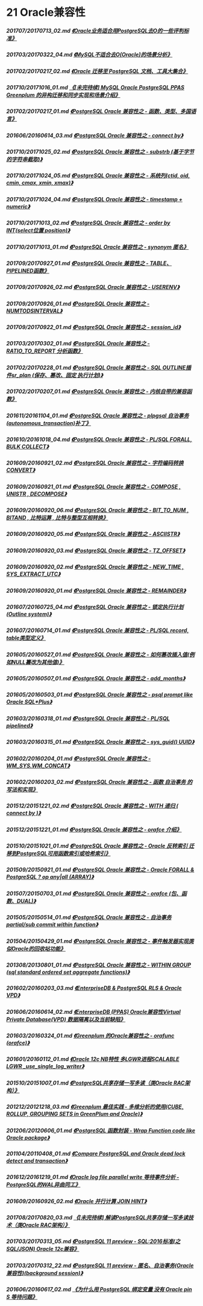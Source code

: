 # 21 Oracle兼容性
##### 201707/20170713_02.md   [《Oracle业务适合用PostgreSQL去O的一些评判标准》](../201707/20170713_02.md)  
##### 201703/20170322_04.md   [《MySQL不适合去O(Oracle)的场景分析》](../201703/20170322_04.md)  
##### 201702/20170217_02.md   [《Oracle 迁移至 PostgreSQL 文档、工具大集合》](../201702/20170217_02.md)  
##### 201710/20171016_01.md   [《[未完待续] MySQL Oracle PostgreSQL PPAS Greenplum 的异构迁移和同步实现和场景介绍》](../201710/20171016_01.md)  
##### 201702/20170217_01.md   [《PostgreSQL Oracle 兼容性之 - 函数、类型、多国语言》](../201702/20170217_01.md)  
##### 201606/20160614_03.md   [《PostgreSQL Oracle 兼容性之 - connect by》](../201606/20160614_03.md)  
##### 201710/20171025_02.md   [《PostgreSQL Oracle 兼容性之 - substrb (基于字节的字符串截取)》](../201710/20171025_02.md)  
##### 201710/20171024_05.md   [《PostgreSQL Oracle 兼容性之 - 系统列(ctid, oid, cmin, cmax, xmin, xmax)》](../201710/20171024_05.md)  
##### 201710/20171024_04.md   [《PostgreSQL Oracle 兼容性之 - timestamp + numeric》](../201710/20171024_04.md)  
##### 201710/20171013_02.md   [《PostgreSQL Oracle 兼容性之 - order by INT(select位置 position)》](../201710/20171013_02.md)  
##### 201710/20171013_01.md   [《PostgreSQL Oracle 兼容性之 - synonym 匿名》](../201710/20171013_01.md)  
##### 201709/20170927_01.md   [《PostgreSQL Oracle 兼容性之 - TABLE、PIPELINED函数》](../201709/20170927_01.md)  
##### 201709/20170926_02.md   [《PostgreSQL Oracle 兼容性之 - USERENV》](../201709/20170926_02.md)  
##### 201709/20170926_01.md   [《PostgreSQL Oracle 兼容性之 - NUMTODSINTERVAL》](../201709/20170926_01.md)  
##### 201709/20170922_01.md   [《PostgreSQL Oracle 兼容性之 - session_id》](../201709/20170922_01.md)  
##### 201703/20170302_01.md   [《PostgreSQL Oracle 兼容性之 - RATIO_TO_REPORT 分析函数》](../201703/20170302_01.md)  
##### 201702/20170228_01.md   [《PostgreSQL Oracle 兼容性之 - SQL OUTLINE插件sr_plan (保存、篡改、固定 执行计划)》](../201702/20170228_01.md)  
##### 201702/20170207_01.md   [《PostgreSQL Oracle 兼容性之 - 内核自带的兼容函数》](../201702/20170207_01.md)  
##### 201611/20161104_01.md   [《PostgreSQL Oracle 兼容性之 - plpgsql 自治事务(autonomous_transaction)补丁》](../201611/20161104_01.md)  
##### 201610/20161018_04.md   [《PostgreSQL Oracle 兼容性之 - PL/SQL FORALL, BULK COLLECT》](../201610/20161018_04.md)  
##### 201609/20160921_02.md   [《PostgreSQL Oracle 兼容性之 - 字符编码转换 CONVERT》](../201609/20160921_02.md)  
##### 201609/20160921_01.md   [《PostgreSQL Oracle 兼容性之 - COMPOSE , UNISTR , DECOMPOSE》](../201609/20160921_01.md)  
##### 201609/20160920_06.md   [《PostgreSQL Oracle 兼容性之 - BIT_TO_NUM , BITAND , 比特运算 , 比特与整型互相转换》](../201609/20160920_06.md)  
##### 201609/20160920_05.md   [《PostgreSQL Oracle 兼容性之 - ASCIISTR》](../201609/20160920_05.md)  
##### 201609/20160920_03.md   [《PostgreSQL Oracle 兼容性之 - TZ_OFFSET》](../201609/20160920_03.md)  
##### 201609/20160920_02.md   [《PostgreSQL Oracle 兼容性之 - NEW_TIME , SYS_EXTRACT_UTC》](../201609/20160920_02.md)  
##### 201609/20160920_01.md   [《PostgreSQL Oracle 兼容性之 - REMAINDER》](../201609/20160920_01.md)  
##### 201607/20160725_04.md   [《PostgreSQL Oracle 兼容性之 - 锁定执行计划(Outline system)》](../201607/20160725_04.md)  
##### 201607/20160714_01.md   [《PostgreSQL Oracle 兼容性之 - PL/SQL record, table类型定义》](../201607/20160714_01.md)  
##### 201605/20160527_01.md   [《PostgreSQL Oracle 兼容性之 - 如何篡改插入值(例如NULL纂改为其他值)》](../201605/20160527_01.md)  
##### 201605/20160507_01.md   [《PostgreSQL Oracle 兼容性之 - add_months》](../201605/20160507_01.md)  
##### 201605/20160503_01.md   [《PostgreSQL Oracle 兼容性之 - psql prompt like Oracle SQL*Plus》](../201605/20160503_01.md)  
##### 201603/20160318_01.md   [《PostgreSQL Oracle 兼容性之 - PL/SQL pipelined》](../201603/20160318_01.md)  
##### 201603/20160315_01.md   [《PostgreSQL Oracle 兼容性之 - sys_guid() UUID》](../201603/20160315_01.md)  
##### 201602/20160204_01.md   [《PostgreSQL Oracle 兼容性之 - WM_SYS.WM_CONCAT》](../201602/20160204_01.md)  
##### 201602/20160203_02.md   [《PostgreSQL Oracle 兼容性之 - 函数 自治事务 的写法和实现》](../201602/20160203_02.md)  
##### 201512/20151221_02.md   [《PostgreSQL Oracle 兼容性之 - WITH 递归 ( connect by )》](../201512/20151221_02.md)  
##### 201512/20151221_01.md   [《PostgreSQL Oracle 兼容性之 - orafce 介绍》](../201512/20151221_01.md)  
##### 201510/20151021_01.md   [《PostgreSQL Oracle 兼容性之 - Oracle 反转索引 迁移到PostgreSQL可用函数索引或哈希索引》](../201510/20151021_01.md)  
##### 201509/20150921_01.md   [《PostgreSQL Oracle 兼容性之 - Oracle FORALL & PostgreSQL ? op any|all (ARRAY)》](../201509/20150921_01.md)  
##### 201507/20150703_01.md   [《PostgreSQL Oracle 兼容性之 - orafce (包、函数、DUAL)》](../201507/20150703_01.md)  
##### 201505/20150514_01.md   [《PostgreSQL Oracle 兼容性之 - 自治事务 partial/sub commit within function》](../201505/20150514_01.md)  
##### 201504/20150429_01.md   [《PostgreSQL Oracle 兼容性之 - 事件触发器实现类似Oracle的回收站功能》](../201504/20150429_01.md)  
##### 201308/20130801_01.md   [《PostgreSQL Oracle 兼容性之 - WITHIN GROUP (sql standard ordered set aggregate functions)》](../201308/20130801_01.md)  
##### 201602/20160203_03.md   [《EnterpriseDB & PostgreSQL RLS & Oracle VPD》](../201602/20160203_03.md)  
##### 201606/20160614_02.md   [《EnterpriseDB (PPAS) Oracle兼容性Virtual Private Database(VPD) 数据隔离以及当前缺陷》](../201606/20160614_02.md)  
##### 201603/20160324_01.md   [《Greenplum 的Oracle兼容性之 - orafunc (orafce)》](../201603/20160324_01.md)  
##### 201601/20160112_01.md   [《Oracle 12c NB特性 多LGWR进程SCALABLE LGWR _use_single_log_writer》](../201601/20160112_01.md)  
##### 201510/20151007_01.md   [《PostgreSQL共享存储一写多读（类Oracle RAC架构）》](../201510/20151007_01.md)  
##### 201212/20121218_03.md   [《Greenplum 最佳实践 - 多维分析的使用(CUBE, ROLLUP, GROUPING SETS in GreenPlum and Oracle)》](../201212/20121218_03.md)  
##### 201206/20120606_01.md   [《PostgreSQL 函数封装 - Wrap Function code like Oracle package》](../201206/20120606_01.md)  
##### 201104/20110408_01.md   [《Compare PostgreSQL and Oracle dead lock detect and transaction》](../201104/20110408_01.md)  
##### 201612/20161219_01.md   [《Oracle log file parallel write 等待事件分析 - PostgreSQL的WAL异曲同工》](../201612/20161219_01.md)  
##### 201609/20160926_02.md   [《Oracle 并行计算 JOIN HINT》](../201609/20160926_02.md)  
##### 201708/20170820_03.md   [《[未完待续] 解读PostgreSQL共享存储一写多读技术（类Oracle RAC架构）》](../201708/20170820_03.md)  
##### 201703/20170313_05.md   [《PostgreSQL 11 preview - SQL:2016标准(之SQL/JSON)  Oracle 12c兼容》](../201703/20170313_05.md)  
##### 201703/20170312_22.md   [《PostgreSQL 11 preview - 匿名、自治事务(Oracle 兼容性)(background session)》](../201703/20170312_22.md)  
##### 201606/20160617_02.md   [《为什么用 PostgreSQL 绑定变量 没有 Oracle pin S 等待问题》](../201606/20160617_02.md)  
